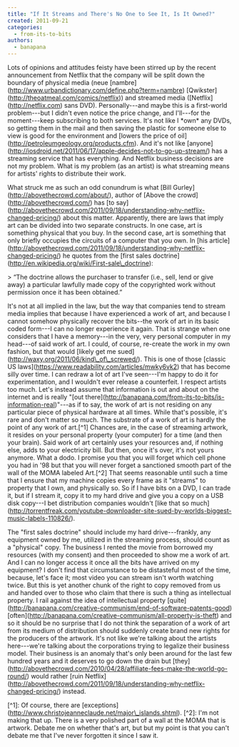 ```yaml
---
title: "If It Streams and There's No One to See It, Is It Owned?"
created: 2011-09-21
categories: 
  - from-its-to-bits
authors: 
  - banapana
---
```


Lots of opinions and attitudes feisty have been stirred up by the recent announcement from Netflix that the company will be split down the boundary of physical media (neue \[nambre\](http://www.urbandictionary.com/define.php?term=nambre) \[Qwikster\](http://theoatmeal.com/comics/netflix)) and streamed media (\[Netflix\](http://netflix.com) sans DVD). Personally---and maybe this is a first-world problem---but I didn't even notice the price change, and I'll---for the moment---keep subscribing to both services. It's not like I \*own\* any DVDs, so getting them in the mail and then saving the plastic for someone else to view is good for the environment and \[lowers the price of oil\](http://petroleumgeology.org/products.cfm). And it's not like \[anyone\](http://iosdroid.net/2011/06/17/apple-decides-not-to-go-up-stream/) has a streaming service that has everything. And Netflix business decisions are not my problem. What is my problem (as an artist) is what streaming means for artists' rights to distribute their work.

What struck me as such an odd conundrum is what \[Bill Gurley\](http://abovethecrowd.com/about/), author of \[Above the crowd\](http://abovethecrowd.com/) has \[to say\](http://abovethecrowd.com/2011/09/18/understanding-why-netflix-changed-pricing/) about this matter. Apparently, there are laws that imply art can be divided into two separate constructs. In one case, art is something physical that you buy. In the second case, art is something that only briefly occupies the circuits of a computer that you own. In \[his article\](http://abovethecrowd.com/2011/09/18/understanding-why-netflix-changed-pricing/) he quotes from the \[first sales doctrine\](http://en.wikipedia.org/wiki/First-sale\_doctrine):

\> “The doctrine allows the purchaser to transfer (i.e., sell, lend or give away) a particular lawfully made copy of the copyrighted work without permission once it has been obtained.”

It's not at all implied in the law, but the way that companies tend to stream media implies that because I have experienced a work of art, and because I cannot somehow physically recover the bits--the work of art in its basic coded form---I can no longer experience it again. That is strange when one considers that I have a memory---in the very, very personal computer in my head---of said work of art. I could, of course, re-create the work in my own fashion, but that would \[likely get me sued\](http://waxy.org/2011/06/kind\_of\_screwed/). This is one of those \[classic US laws\](https://www.readability.com/articles/mwky6vk2) that has become silly over time. I can redraw a lot of art I've seen---I'm happy to do it for experimentation, and I wouldn't ever release a counterfeit. I respect artists too much. Let's instead assume that information is out and about on the internet and is really "\[out there\](http://banapana.com/from-its-to-bits/is-information-real)"---as if to say, the work of art is not residing on any particular piece of physical hardware at all times. While that's possible, it's rare and don't matter so much. The substrate of a work of art is hardly the point of any work of art.\[^1\] Chances are, in the case of streaming artwork, it resides on your personal property (your computer) for a time (and then your brain). Said work of art certainly uses your resources and, if nothing else, adds to your electricity bill. But then, once it's over, it's not yours anymore. What a dodo. I promise you that you will forget which cell phone you had in '98 but that you will never forget a sanctioned smooth part of the wall of the MOMA labeled Art.\[^2\] That seems reasonable until such a time that I ensure that my machine copies every frame as it "streams" to property that I own, and physically so. So if I have bits on a DVD, I can trade it, but if I stream it, copy it to my hard drive and give you a copy on a USB disk copy---I bet distribution companies wouldn't \[like that so much\](http://torrentfreak.com/youtube-downloader-site-sued-by-worlds-biggest-music-labels-110826/).

The "first sales doctrine" should include my hard drive---frankly, any equipment owned by me, utilized in the streaming process, should count as a "physical" copy. The business I rented the movie from borrowed my resources (with my consent) and then proceeded to show me a work of art. And I can no longer access it once all the bits have arrived on my equipment? I don't find that circumstance to be distasteful most of the time, because, let's face it; most video you can stream isn't worth watching twice. But this is yet another chunk of the right to copy removed from us and handed over to those who claim that there is such a thing as intellectual property. I rail against the idea of intellectual property \[quite\](http://banapana.com/creative-communism/end-of-software-patents-good) \[often\](http://banapana.com/creative-communism/all-property-is-theft) and so it should be no surprise that I do not think the separation of a work of art from its medium of distribution should suddenly create brand new rights for the producers of the artwork. It's not like we're talking about the artists here---we're talking about the corporations trying to legalize their business model. Their business is an anomaly that's only been around for the last few hundred years and it deserves to go down the drain but \[they\](http://abovethecrowd.com/2010/04/28/affiliate-fees-make-the-world-go-round/) would rather \[ruin Netflix\](http://abovethecrowd.com/2011/09/18/understanding-why-netflix-changed-pricing/) instead.

\[^1\]: Of course, there are \[exceptions\](http://www.christojeanneclaude.net/major\_islands.shtml). \[^2\]: I'm not making that up. There is a very polished part of a wall at the MOMA that is artwork. Debate me on whether that's art, but but my point is that you can't debate me that I've never forgotten it since I saw it.
